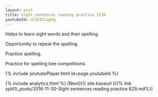 ```yaml
---
layout: post
title: Sight sentences reading practice 1238
youtubeId: U11EICLaphg
---
```

 
 
Helps to learn sight words and their spelling.

Opportunitiy to repeat the spelling. 

Practice spelling. 
 
Practice for spelling bee competitions. 
 
{% include youtubePlayer.html id=page.youtubeId %}
 
 
{% include analytics.html %} 
[Next]({{ site.baseurl }}{% link  split1/_posts/2016-11-30-Sight sentences reading practice 629.md%})
 
